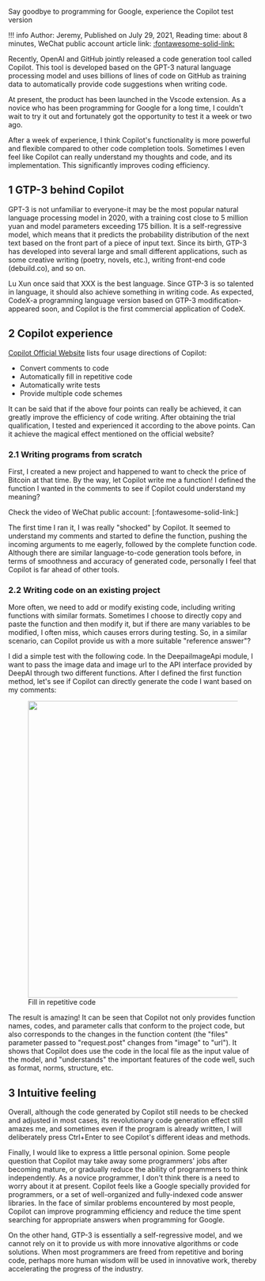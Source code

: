 Say goodbye to programming for Google, experience the Copilot test version

!!! info
    Author: Jeremy, Published on July 29, 2021, Reading time: about 8 minutes, WeChat public account article link: [:fontawesome-solid-link:](https://mp.weixin.qq.com/s/TAjEq9RV661PPEM35HBcYw)

Recently, OpenAI and GitHub jointly released a code generation tool called Copilot. This tool is developed based on the GPT-3 natural language processing model and uses billions of lines of code on GitHub as training data to automatically provide code suggestions when writing code.

At present, the product has been launched in the Vscode extension. As a novice who has been programming for Google for a long time, I couldn't wait to try it out and fortunately got the opportunity to test it a week or two ago.

After a week of experience, I think Copilot's functionality is more powerful and flexible compared to other code completion tools. Sometimes I even feel like Copilot can really understand my thoughts and code, and its implementation. This significantly improves coding efficiency.

## 1 GTP-3 behind Copilot

GPT-3 is not unfamiliar to everyone-it may be the most popular natural language processing model in 2020, with a training cost close to 5 million yuan and model parameters exceeding 175 billion. It is a self-regressive model, which means that it predicts the probability distribution of the next text based on the front part of a piece of input text. Since its birth, GTP-3 has developed into several large and small different applications, such as some creative writing (poetry, novels, etc.), writing front-end code (debuild.co), and so on.

Lu Xun once said that XXX is the best language. Since GTP-3 is so talented in language, it should also achieve something in writing code. As expected, CodeX-a programming language version based on GTP-3 modification-appeared soon, and Copilot is the first commercial application of CodeX.

## 2 Copilot experience

[Copilot Official Website](copilot.github.com) lists four usage directions of Copilot:
* Convert comments to code
* Automatically fill in repetitive code
* Automatically write tests
* Provide multiple code schemes

It can be said that if the above four points can really be achieved, it can greatly improve the efficiency of code writing. After obtaining the trial qualification, I tested and experienced it according to the above points. Can it achieve the magical effect mentioned on the official website?

### 2.1 Writing programs from scratch

First, I created a new project and happened to want to check the price of Bitcoin at that time. By the way, let Copilot write me a function! I defined the function I wanted in the comments to see if Copilot could understand my meaning?

Check the video of WeChat public account: [:fontawesome-solid-link:]

The first time I ran it, I was really "shocked" by Copilot. It seemed to understand my comments and started to define the function, pushing the incoming arguments to me eagerly, followed by the complete function code. Although there are similar language-to-code generation tools before, in terms of smoothness and accuracy of generated code, personally I feel that Copilot is far ahead of other tools.

### 2.2 Writing code on an existing project

More often, we need to add or modify existing code, including writing functions with similar formats. Sometimes I choose to directly copy and paste the function and then modify it, but if there are many variables to be modified, I often miss, which causes errors during testing. So, in a similar scenario, can Copilot provide us with a more suitable "reference answer"?

I did a simple test with the following code. In the DeepaiImageApi module, I want to pass the image data and image url to the API interface provided by DeepAI through two different functions. After I defined the first function method, let's see if Copilot can directly generate the code I want based on my comments:

<figure>
  <img src="https://cdn.jsdelivr.net/gh/BulletTech2021/Pics/2021-7-20/1626788592731-copilot%20repetitive%20code.PNG" width="600" />
  <figcaption>Fill in repetitive code</figcaption>
</figure>

The result is amazing! It can be seen that Copilot not only provides function names, codes, and parameter calls that conform to the project code, but also corresponds to the changes in the function content (the "files" parameter passed to "request.post" changes from "image" to "url"). It shows that Copilot does use the code in the local file as the input value of the model, and "understands" the important features of the code well, such as format, norms, structure, etc.

## 3 Intuitive feeling

Overall, although the code generated by Copilot still needs to be checked and adjusted in most cases, its revolutionary code generation effect still amazes me, and sometimes even if the program is already written, I will deliberately press Ctrl+Enter to see Copilot's different ideas and methods.

Finally, I would like to express a little personal opinion. Some people question that Copilot may take away some programmers' jobs after becoming mature, or gradually reduce the ability of programmers to think independently. As a novice programmer, I don't think there is a need to worry about it at present. Copilot feels like a Google specially provided for programmers, or a set of well-organized and fully-indexed code answer libraries. In the face of similar problems encountered by most people, Copilot can improve programming efficiency and reduce the time spent searching for appropriate answers when programming for Google.

On the other hand, GTP-3 is essentially a self-regressive model, and we cannot rely on it to provide us with more innovative algorithms or code solutions. When most programmers are freed from repetitive and boring code, perhaps more human wisdom will be used in innovative work, thereby accelerating the progress of the industry.